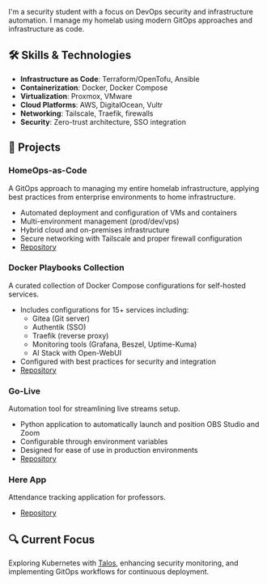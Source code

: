 
I'm a security student with a focus on DevOps security and infrastructure automation. I manage my homelab using modern GitOps approaches and infrastructure as code.

## 🛠️ Skills & Technologies

- **Infrastructure as Code**: Terraform/OpenTofu, Ansible
- **Containerization**: Docker, Docker Compose
- **Virtualization**: Proxmox, VMware
- **Cloud Platforms**: AWS, DigitalOcean, Vultr
- **Networking**: Tailscale, Traefik, firewalls
- **Security**: Zero-trust architecture, SSO integration

## 🚀 Projects

### HomeOps-as-Code
A GitOps approach to managing my entire homelab infrastructure, applying best practices from enterprise environments to home infrastructure.

- Automated deployment and configuration of VMs and containers
- Multi-environment management (prod/dev/vps)
- Hybrid cloud and on-premises infrastructure
- Secure networking with Tailscale and proper firewall configuration
- [Repository](https://github.com/Po3Tato/HomeOps-as-Code)

### Docker Playbooks Collection
A curated collection of Docker Compose configurations for self-hosted services.

- Includes configurations for 15+ services including:
  - Gitea (Git server)
  - Authentik (SSO)
  - Traefik (reverse proxy)
  - Monitoring tools (Grafana, Beszel, Uptime-Kuma)
  - AI Stack with Open-WebUI
- Configured with best practices for security and integration
- [Repository](https://github.com/Po3Tato/docker-playbooks)

### Go-Live
Automation tool for streamlining live streams setup.

- Python application to automatically launch and position OBS Studio and Zoom
- Configurable through environment variables
- Designed for ease of use in production environments
- [Repository](https://github.com/Po3Tato/Go-Live)

### Here App
Attendance tracking application for professors.

- [Repository](https://github.com/Po3Tato/Here-App)

## 🔍 Current Focus
Exploring Kubernetes with [Talos](https://www.talos.dev/), enhancing security monitoring, and implementing GitOps workflows for continuous deployment.
